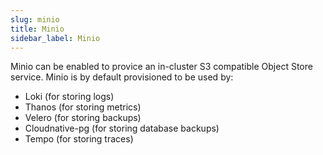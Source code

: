 ```yaml
---
slug: minio
title: Minio
sidebar_label: Minio
---
```


Minio can be enabled to provice an in-cluster S3 compatible Object Store service. Minio is by default provisioned to be used by:

- Loki (for storing logs)
- Thanos (for storing metrics)
- Velero (for storing backups)
- Cloudnative-pg (for storing database backups)
- Tempo (for storing traces)